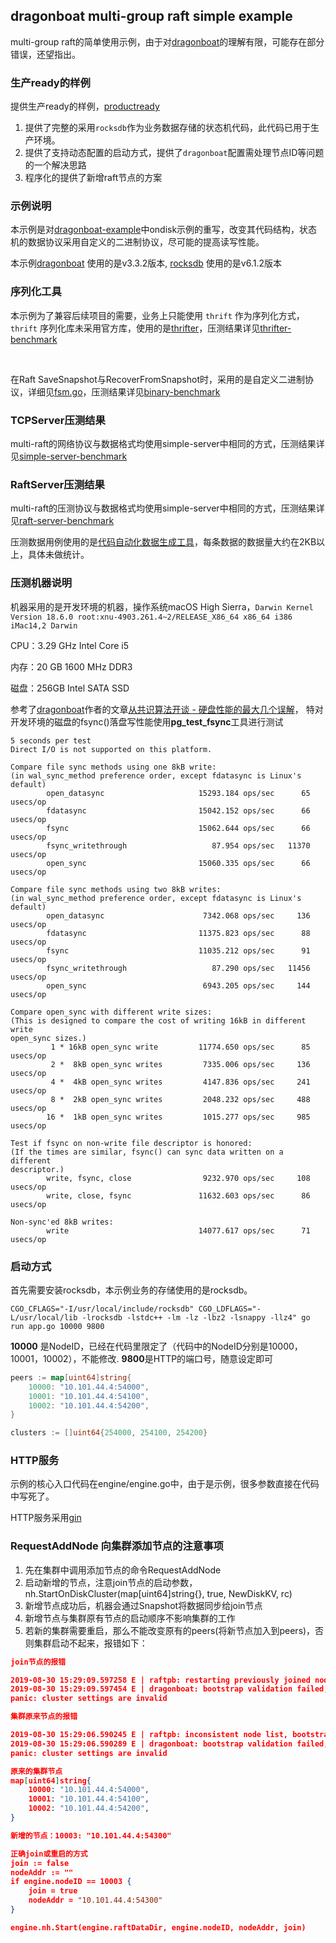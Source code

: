 ## dragonboat multi-group raft simple example

multi-group raft的简单使用示例，由于对[dragonboat](https://github.com/lni/dragonboat)的理解有限，可能存在部分错误，还望指出。

### 生产ready的样例

提供生产ready的样例，[productready](https://github.com/xkeyideal/mraft/blob/master/productready/README.md)

1. 提供了完整的采用`rocksdb`作为业务数据存储的状态机代码，此代码已用于生产环境。
2. 提供了支持动态配置的启动方式，提供了`dragonboat`配置需处理节点ID等问题的一个解决思路
3. 程序化的提供了新增raft节点的方案

### 示例说明

本示例是对[dragonboat-example](https://github.com/lni/dragonboat-example)中ondisk示例的重写，改变其代码结构，状态机的数据协议采用自定义的二进制协议，尽可能的提高读写性能。

本示例[dragonboat](https://github.com/lni/dragonboat) 使用的是v3.3.2版本, [rocksdb](https://github.com/facebook/rocksdb) 使用的是v6.1.2版本

### 序列化工具

本示例为了兼容后续项目的需要，业务上只能使用 `thrift` 作为序列化方式，`thrift` 序列化库未采用官方库，使用的是[thrifter](https://github.com/thrift-iterator/go)，压测结果详见[thrifter-benchmark](https://github.com/xkeyideal/mraft/blob/master/benchmark/thrift-serialize/thrift-serialize.md)

<br>

在Raft SaveSnapshot与RecoverFromSnapshot时，采用的是自定义二进制协议，详细见[fsm.go](https://github.com/xkeyideal/mraft/blob/master/ondisk/fsm.go#L233)，压测结果详见[binary-benchmark](https://github.com/xkeyideal/mraft/blob/master/benchmark/binary-serialize/binary-serialize.md)

### TCPServer压测结果

multi-raft的网络协议与数据格式均使用simple-server中相同的方式，压测结果详见[simple-server-benchmark](https://github.com/xkeyideal/mraft/blob/master/benchmark/multi-raft/simple-server-benchmark.md)

### RaftServer压测结果

multi-raft的压测协议与数据格式均使用simple-server中相同的方式，压测结果详见[raft-server-benchmark](https://github.com/xkeyideal/mraft/blob/master/benchmark/multi-raft/raft-server-benchmark.md)

压测数据用例使用的是[代码自动化数据生成工具](https://github.com/xkeyideal/mraft/blob/master/benchmark/generate/generate-data.go)，每条数据的数据量大约在2KB以上，具体未做统计。

### 压测机器说明

机器采用的是开发环境的机器，操作系统macOS High Sierra，`Darwin Kernel Version 18.6.0 root:xnu-4903.261.4~2/RELEASE_X86_64 x86_64 i386 iMac14,2 Darwin`

CPU：3.29 GHz Intel Core i5

内存：20 GB 1600 MHz DDR3

磁盘：256GB Intel SATA SSD

参考了[dragonboat](https://github.com/lni/dragonboat)作者的文章[从共识算法开谈 - 硬盘性能的最大几个误解](https://zhuanlan.zhihu.com/p/55658164)，
特对开发环境的磁盘的fsync()落盘写性能使用**pg_test_fsync**工具进行测试

```
5 seconds per test
Direct I/O is not supported on this platform.

Compare file sync methods using one 8kB write:
(in wal_sync_method preference order, except fdatasync is Linux's default)
        open_datasync                     15293.184 ops/sec      65 usecs/op
        fdatasync                         15042.152 ops/sec      66 usecs/op
        fsync                             15062.644 ops/sec      66 usecs/op
        fsync_writethrough                   87.954 ops/sec   11370 usecs/op
        open_sync                         15060.335 ops/sec      66 usecs/op

Compare file sync methods using two 8kB writes:
(in wal_sync_method preference order, except fdatasync is Linux's default)
        open_datasync                      7342.068 ops/sec     136 usecs/op
        fdatasync                         11375.823 ops/sec      88 usecs/op
        fsync                             11035.212 ops/sec      91 usecs/op
        fsync_writethrough                   87.290 ops/sec   11456 usecs/op
        open_sync                          6943.205 ops/sec     144 usecs/op

Compare open_sync with different write sizes:
(This is designed to compare the cost of writing 16kB in different write
open_sync sizes.)
         1 * 16kB open_sync write         11774.650 ops/sec      85 usecs/op
         2 *  8kB open_sync writes         7335.006 ops/sec     136 usecs/op
         4 *  4kB open_sync writes         4147.836 ops/sec     241 usecs/op
         8 *  2kB open_sync writes         2048.232 ops/sec     488 usecs/op
        16 *  1kB open_sync writes         1015.277 ops/sec     985 usecs/op

Test if fsync on non-write file descriptor is honored:
(If the times are similar, fsync() can sync data written on a different
descriptor.)
        write, fsync, close                9232.970 ops/sec     108 usecs/op
        write, close, fsync               11632.603 ops/sec      86 usecs/op

Non-sync'ed 8kB writes:
        write                             14077.617 ops/sec      71 usecs/op
```

### 启动方式

首先需要安装rocksdb，本示例业务的存储使用的是rocksdb。

`CGO_CFLAGS="-I/usr/local/include/rocksdb" CGO_LDFLAGS="-L/usr/local/lib -lrocksdb -lstdc++ -lm -lz -lbz2 -lsnappy -llz4" go run app.go 10000 9800`

**10000** 是NodeID，已经在代码里限定了（代码中的NodeID分别是10000，10001，10002），不能修改.
**9800**是HTTP的端口号，随意设定即可

```go
peers := map[uint64]string{
    10000: "10.101.44.4:54000",
    10001: "10.101.44.4:54100",
    10002: "10.101.44.4:54200",
}

clusters := []uint64{254000, 254100, 254200}
```

### HTTP服务

示例的核心入口代码在engine/engine.go中，由于是示例，很多参数直接在代码中写死了。

HTTP服务采用[gin](https://github.com/gin-gonic/gin)

### RequestAddNode 向集群添加节点的注意事项

1. 先在集群中调用添加节点的命令RequestAddNode
2. 启动新增的节点，注意join节点的启动参数， nh.StartOnDiskCluster(map[uint64]string{}, true, NewDiskKV, rc)
3. 新增节点成功后，机器会通过Snapshot将数据同步给join节点
4. 新增节点与集群原有节点的启动顺序不影响集群的工作
5. 若新的集群需要重启，那么不能改变原有的peers(将新节点加入到peers)，否则集群启动不起来，报错如下：

```json
join节点的报错

2019-08-30 15:29:09.597258 E | raftpb: restarting previously joined node, member list map[10000:10.101.44.4:54000 10001:10.101.44.4:54100 10002:10.101.44.4:54200 10003:10.101.44.4:54300]
2019-08-30 15:29:09.597454 E | dragonboat: bootstrap validation failed, [54000:10003], map[], true, map[10000:10.101.44.4:54000 10001:10.101.44.4:54100 10002:10.101.44.4:54200 10003:10.101.44.4:54300], false
panic: cluster settings are invalid
```

```json
集群原来节点的报错

2019-08-30 15:29:06.590245 E | raftpb: inconsistent node list, bootstrap map[10000:10.101.44.4:54000 10001:10.101.44.4:54100 10002:10.101.44.4:54200], incoming map[10000:10.101.44.4:54000 10001:10.101.44.4:54100 10002:10.101.44.4:54200 10003:10.101.44.4:54300]
2019-08-30 15:29:06.590289 E | dragonboat: bootstrap validation failed, [54000:10002], map[10000:10.101.44.4:54000 10001:10.101.44.4:54100 10002:10.101.44.4:54200], false, map[10000:10.101.44.4:54000 10001:10.101.44.4:54100 10002:10.101.44.4:54200 10003:10.101.44.4:54300], false
panic: cluster settings are invalid
```

```json
原来的集群节点
map[uint64]string{
    10000: "10.101.44.4:54000",
    10001: "10.101.44.4:54100",
    10002: "10.101.44.4:54200",
}

新增的节点：10003: "10.101.44.4:54300"
```

```json
正确join或重启的方式
join := false
nodeAddr := ""
if engine.nodeID == 10003 {
    join = true
    nodeAddr = "10.101.44.4:54300"
}

engine.nh.Start(engine.raftDataDir, engine.nodeID, nodeAddr, join)
```